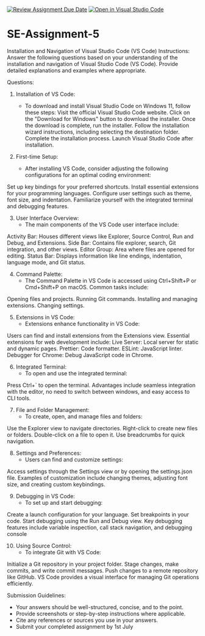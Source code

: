 [![Review Assignment Due Date](https://classroom.github.com/assets/deadline-readme-button-22041afd0340ce965d47ae6ef1cefeee28c7c493a6346c4f15d667ab976d596c.svg)](https://classroom.github.com/a/XoLGRbHq)
[![Open in Visual Studio Code](https://classroom.github.com/assets/open-in-vscode-2e0aaae1b6195c2367325f4f02e2d04e9abb55f0b24a779b69b11b9e10269abc.svg)](https://classroom.github.com/online_ide?assignment_repo_id=15282629&assignment_repo_type=AssignmentRepo)
# SE-Assignment-5
Installation and Navigation of Visual Studio Code (VS Code)
 Instructions:
Answer the following questions based on your understanding of the installation and navigation of Visual Studio Code (VS Code). Provide detailed explanations and examples where appropriate.

 Questions:

1. Installation of VS Code:
   - To download and install Visual Studio Code on Windows 11, follow these steps:
Visit the official Visual Studio Code website.
Click on the "Download for Windows" button to download the installer.
Once the download is complete, run the installer.
Follow the installation wizard instructions, including selecting the destination folder.
Complete the installation process.
Launch Visual Studio Code after installation.

2. First-time Setup:
   - After installing VS Code, consider adjusting the following configurations for an optimal coding environment:

Set up key bindings for your preferred shortcuts.
Install essential extensions for your programming languages.
Configure user settings such as theme, font size, and indentation.
Familiarize yourself with the integrated terminal and debugging features.

3. User Interface Overview:
   - The main components of the VS Code user interface include:

Activity Bar: Houses different views like Explorer, Source Control, Run and Debug, and Extensions.
Side Bar: Contains file explorer, search, Git integration, and other views.
Editor Group: Area where files are opened for editing.
Status Bar: Displays information like line endings, indentation, language mode, and Git status.

4. Command Palette:
   - The Command Palette in VS Code is accessed using Ctrl+Shift+P or Cmd+Shift+P on macOS. Common tasks include:

Opening files and projects.
Running Git commands.
Installing and managing extensions.
Changing settings.

5. Extensions in VS Code:
   - Extensions enhance functionality in VS Code:

Users can find and install extensions from the Extensions view.
Essential extensions for web development include:
Live Server: Local server for static and dynamic pages.
Prettier: Code formatter.
ESLint: JavaScript linter.
Debugger for Chrome: Debug JavaScript code in Chrome.

6. Integrated Terminal:
   - To open and use the integrated terminal:

Press Ctrl+` to open the terminal.
Advantages include seamless integration with the editor, no need to switch between windows, and easy access to CLI tools.

7. File and Folder Management:
   - To create, open, and manage files and folders:

Use the Explorer view to navigate directories.
Right-click to create new files or folders.
Double-click on a file to open it.
Use breadcrumbs for quick navigation.

8. Settings and Preferences:
   - Users can find and customize settings:

Access settings through the Settings view or by opening the settings.json file.
Examples of customization include changing themes, adjusting font size, and creating custom keybindings.

9. Debugging in VS Code:
   - To set up and start debugging:

Create a launch configuration for your language.
Set breakpoints in your code.
Start debugging using the Run and Debug view. Key debugging features include variable inspection, call stack navigation, and debugging console

10. Using Source Control:
    - To integrate Git with VS Code:

Initialize a Git repository in your project folder.
Stage changes, make commits, and write commit messages.
Push changes to a remote repository like GitHub. VS Code provides a visual interface for managing Git operations efficiently.

 Submission Guidelines:
- Your answers should be well-structured, concise, and to the point.
- Provide screenshots or step-by-step instructions where applicable.
- Cite any references or sources you use in your answers.
- Submit your completed assignment by 1st July 

